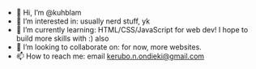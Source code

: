 - 👋 Hi, I’m @kuhblam
- 👀 I’m interested in: usually nerd stuff, yk
- 🌱 I’m currently learning: HTML/CSS/JavaScript for web dev! I hope to build more skills with :) also
- 💞️ I’m looking to collaborate on: for now, more websites.
- 📫 How to reach me: email kerubo.n.ondieki@gmail.com

<!---
kuhblam/kuhblam is a ✨ special ✨ repository because its `README.md` (this file) appears on your GitHub profile.
You can click the Preview link to take a look at your changes.
--->
